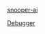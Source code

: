 [snooper-ai](https://github.com/alvin-r/snooper-ai)


[Debugger](https://x.com/techNmak/status/1948605913612349581/photo/1)
